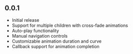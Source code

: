 ## 0.0.1

* Initial release
* Support for multiple children with cross-fade animations
* Auto-play functionality
* Manual navigation controls
* Customizable animation duration and curve
* Callback support for animation completion